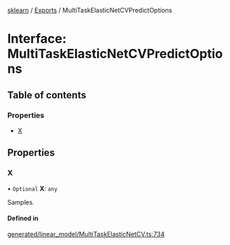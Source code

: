 [sklearn](../readme.md) / [Exports](../modules.md) / MultiTaskElasticNetCVPredictOptions

# Interface: MultiTaskElasticNetCVPredictOptions

## Table of contents

### Properties

- [X](MultiTaskElasticNetCVPredictOptions.md#x)

## Properties

### X

• `Optional` **X**: `any`

Samples.

#### Defined in

[generated/linear_model/MultiTaskElasticNetCV.ts:734](https://github.com/transitive-bullshit/scikit-learn-ts/blob/367336a/packages/sklearn/src/generated/linear_model/MultiTaskElasticNetCV.ts#L734)

